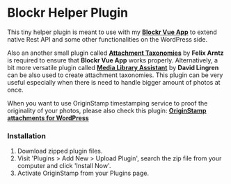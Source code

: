 # Blockr Helper Plugin
This tiny helper plugin is meant to use with my **[Blockr Vue App](https://github.com/henritik/blockr-vue-app)** to extend native Rest API and some other functionalities on the WordPress side.

Also an another small plugin called **[Attachment Taxonomies](https://wordpress.org/plugins/attachment-taxonomies/)** by **Felix Arntz** is required to ensure that **Blockr Vue App** works properly. Alternatively, a bit more  versatile plugin called **[Media Library Assistant](https://wordpress.org/plugins/media-library-assistant/)** by **David Lingren** can be also used to create attachment taxonomies. This plugin can be very useful especially when there is need to handle bigger amount of photos at once.

When you want to use OriginStamp timestamping service to proof the originality of your photos, please also check this plugin: **[OriginStamp attachments for WordPress](https://github.com/henritik/osawp-plugin)**

### Installation

1. Download zipped plugin files.
2. Visit 'Plugins > Add New > Upload Plugin', search the zip file from your computer and click 'Install Now'.
3. Activate OriginStamp from your Plugins page.
